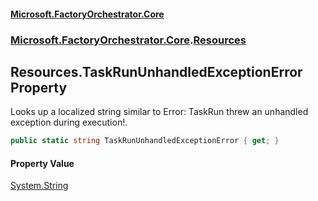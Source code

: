 #### [Microsoft.FactoryOrchestrator.Core](./Microsoft-FactoryOrchestrator-Core.md 'Microsoft.FactoryOrchestrator.Core')
### [Microsoft.FactoryOrchestrator.Core](./Microsoft-FactoryOrchestrator-Core.md 'Microsoft.FactoryOrchestrator.Core').[Resources](./Microsoft-FactoryOrchestrator-Core-Resources.md 'Microsoft.FactoryOrchestrator.Core.Resources')
## Resources.TaskRunUnhandledExceptionError Property
Looks up a localized string similar to Error: TaskRun threw an unhandled exception during execution!.  
```csharp
public static string TaskRunUnhandledExceptionError { get; }
```
#### Property Value
[System.String](https://docs.microsoft.com/en-us/dotnet/api/System.String 'System.String')  
